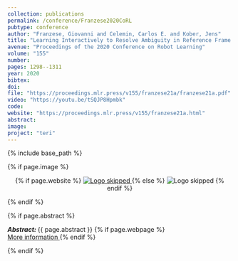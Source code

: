 ```yaml
---
collection: publications
permalink: /conference/Franzese2020CoRL
pubtype: conference
author: "Franzese, Giovanni and Celemin, Carlos E. and Kober, Jens"
title: "Learning Interactively to Resolve Ambiguity in Reference Frame Selection"
avenue: "Proceedings of the 2020 Conference on Robot Learning"
volume: "155"
number: 
pages: 1298--1311
year: 2020
bibtex: 
doi: 
file: "https://proceedings.mlr.press/v155/franzese21a/franzese21a.pdf"
video: "https://youtu.be/tSQJP8Hpmbk"
code: 
website: "https://proceedings.mlr.press/v155/franzese21a.html"
abstract: 
image: 
project: "teri"
---
```

{% include base_path %}

{% if page.image %}
<p align="center">
{% if page.website %}
<a href="{{ page.website }}"> <img src="{{  page.image }}" alt="Logo skipped" style="max-height:200px"/> </a>
{% else %}
<img src="{{  page.image }}" alt="Logo skipped" />
{% endif %}
</p>
{% endif %}

{% if page.abstract %}
<p> <strong> <em> Abstract: </em> </strong> {{ page.abstract }}
    {% if page.webpage %}
        <a href="{{ page.website}}"> <br> More information </a>
    {% endif %}
</p>
{% endif %}
